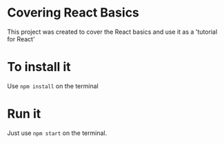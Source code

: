 # Covering React Basics

This project was created to cover the React basics and use it as a 'tutorial for React'

# To install it
Use `npm install` on the terminal

# Run it

Just use `npm start` on the terminal.